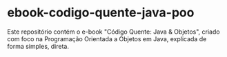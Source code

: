 # ebook-codigo-quente-java-poo
Este repositório contém o e-book "Código Quente: Java &amp; Objetos", criado com foco na Programação Orientada a Objetos em Java, explicada de forma simples, direta.
